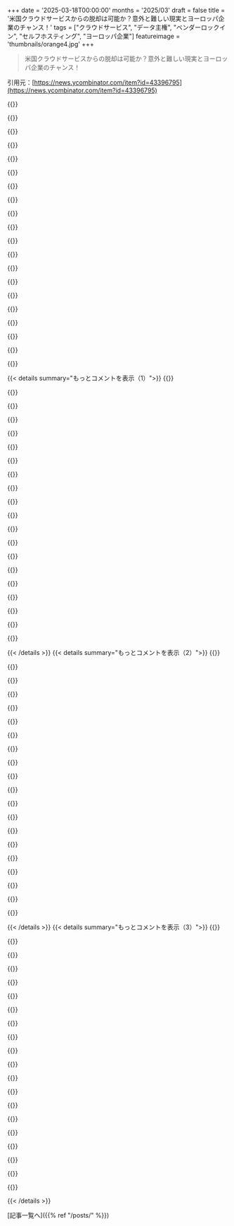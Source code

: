 +++
date = '2025-03-18T00:00:00'
months = '2025/03'
draft = false
title = '米国クラウドサービスからの脱却は可能か？意外と難しい現実とヨーロッパ企業のチャンス！'
tags = ["クラウドサービス", "データ主権", "ベンダーロックイン", "セルフホスティング", "ヨーロッパ企業"]
featureimage = 'thumbnails/orange4.jpg'
+++

> 米国クラウドサービスからの脱却は可能か？意外と難しい現実とヨーロッパ企業のチャンス！

引用元：[https://news.ycombinator.com/item?id=43396795](https://news.ycombinator.com/item?id=43396795)

{{<matomeQuote body="まとめーUSのクラウドサービスからの移行は思ったより簡単だったって？マジかよ。それ一番重要なポイントじゃないだろ。穴だらけじゃん。Git reposは難しすぎ、NPMも同様。StartpageはGoogleの検索エンジン使ってるし。Protonだけは意味あるスイッチだけど、ベンダーロックインの問題あるって指摘されてるしな。結局、現状じゃ無理ゲーってことじゃん？ヨーロッパの企業が頑張るチャンスなのに、マジで頼むわ。できれば速攻乗り換えるのに。<br>追記：カッコ内の理由は筆者の意見ね。" userName="frereubu" createdAt="2025-03-18T09:14:05" color="">}}

{{<matomeQuote body="＞Git repos(難しすぎ)だって？<br>Sourcehutがあるじゃん。<br>＞StartpageはGoogleの検索エンジン使ってるって？<br>ユーザーが増えれば自分たちで作るでしょ。EcosiaとかQwantとか、ヨーロッパの検索エンジンは協力して独自の作ってるし。<br>それに、ヨーロッパのサービスがアメリカのサービスの代わりになるとしても、ヨーロッパ版が必要だって証明しなきゃ変わんないよ。" userName="Skinney" createdAt="2025-03-18T09:19:22" color="">}}

{{<matomeQuote body="SourcehutがEU/オランダに移転するかもって初めて知ったわ、サンキュー！" userName="arthurmorgan" createdAt="2025-03-18T09:25:11" color="">}}

{{<matomeQuote body="GitならCodebergもあるよ。<br>https://codeberg.org/" userName="benhurmarcel" createdAt="2025-03-18T14:50:38" color="">}}

{{<matomeQuote body="＞Sourcehut<br>もう使えるの？<br>＞注意：sr.htは現在アルファ版で、サービスの質はそれを反映している可能性があります。そのため、ほとんどの機能で支払いは任意であり、サイトの継続的な開発をサポートしたいユーザーのみにお勧めします。アルファ版が伴う保証と制限の概要については、こちらを参照してください。<br>– <br>https://sourcehut.org/pricing" userName="palotasb" createdAt="2025-03-18T10:08:43" color="">}}

{{<matomeQuote body="難しい部分が軽く扱われてるってのは同意。それに、みんなクラウドばっかり気にしてるけど、もっとデカい依存先があるじゃん。WindowsとかmacOS（それにGoogle AndroidとiOSも）みたいなクライアントデバイスだよ。<br>EUとアメリカのデータ共有協定が何度も破られてるのを見れば、EUのプライバシー権とアメリカの監視法の間には法的互換性がないのは明らかだろ。[...] アメリカの今の政治状況を見ても、俺らのデジタルインフラ全体がアメリカの政策次第だって分かってくる。政府や社会がアメリカのクラウドに頼るのはもう安全じゃない。アメリカ政府はいつでもシャットダウンできるんだから。政府がOSにバックドアとかを要求したら大問題になるぞ。ヨーロッパのインフラを止めるためだけに、アメリカ政府はたった3社に命令すればいいんだから。" userName="danieldk" createdAt="2025-03-18T11:00:29" color="#ff5c5c">}}

{{<matomeQuote body="Quad9 - Cloudflare DNSの代替も言ってたね。知らなかったから切り替えるわ。他には、SEARCH: qwant (france)<br>LLM: mistral (france), librechat.ai, openwebui<br>VPN: mullvad (sweden), protonVPN (swiss)<br>AUTH: OpenID (全然普及してないけど)<br>CLOUD: Hetzner (germany), OVHCloud (france)<br>MAPS: here wego, openstreetmap<br>EMAIL: protonMail (swiss), fastmail (australia)<br>DNS: mullvad (sweden), quand9 (swiss), nextDNS<br>TRANSLATE: DeepL (germany)<br>BROWSER: zen-browser, vivaldi (norway)<br>SOCIAL: nostr, mastadon (germany)<br>IM: elements (uk), matrix (uk)<br>EDIT: fastmailはオーストラリアだった" userName="pzo" createdAt="2025-03-18T09:36:35" color="#38d3d3">}}

{{<matomeQuote body="Fastmailはドイツじゃなくてオーストラリアが拠点だよ[1]。<br>[1]: <br>https://www.fastmail.com/company/about/" userName="hampus" createdAt="2025-03-18T09:50:50" color="">}}

{{<matomeQuote body="Fastmailのサーバーはアメリカ[1]とオランダにあるらしい。でも、自分のメールボックスがどっちの国にあるかは分からないみたい。<br>＞コロケーションプロバイダーは、当社のサーバーへの物理的なアクセスを強制される可能性があります。ネットワークキャプチャデバイスがインストールされる可能性があります。そして最悪の場合、攻撃者はデータセンターに無理やり侵入してサーバーを物理的に取り外す可能性があります。<br>だから、令状なしの監視に関しては、Fastmailはアメリカの企業や子会社と変わらないってこと。オーストラリアの法律では違法なアメリカの要請に従う必要はないかもしれないけど、アメリカにあるDCの運営者は絶対に従うことになるし、彼らもそう認めてる。それを普通のハッキングと変わらないって言ってるけどね[2]。<br>[1]: <br>https://www.fastmail.com/blog/fastmails-servers-are-in-the-u...<br>[2]: もちろん、この比較の欠点は、普通のハッカーは現場のスタッフに要求に従わせたり、ハッキングを隠蔽させたりできないってこと。法的な権限なしにそれをするには、ハリウッドのアクション映画レベルの犯罪組織が必要になる。" userName="hnbad" createdAt="2025-03-18T10:15:16" color="#785bff">}}

{{<matomeQuote body="Fastmailは信用できない。<br>オーストラリアには、当局が開発者に捜査への協力を要求できるかなり厳しいデジタル法がある。これには、企業のサービスで使用されている暗号化を解読するために、法執行機関が機能構築を要求する技術支援が含まれる可能性がある。<br>https://www.theguardian.com/australia-news/2024/nov/05/sessi...<br>https://www.404media.co/encrypted-chat-app-session-leaves-au..." userName="andrewinardeer" createdAt="2025-03-18T10:35:01" color="#ff5c5c">}}

{{<matomeQuote body="Fastmailは信用できるよ、なぜなら信用できる人が、まだ同盟国である国の会社で運営してるからね。監視されたくないなら、メールなんて使わない方がいいんじゃない？" userName="bad_user" createdAt="2025-03-18T18:20:26" color="">}}

{{<matomeQuote body="いやいや、信用できないって。だってオーストラリアで設立されてて、あそこは厳しいデジタル監視法があるじゃん。信用できる人が運営してるって言っても、法律でバックドアを仕込むように強制されたら意味ないし。ワラントカナリアすら禁止されてるんだから。" userName="andrewinardeer" createdAt="2025-03-20T01:07:06" color="#ff33a1">}}

{{<matomeQuote body="＞君が返信してるコメントと同じこと言ってるだけじゃん。<br>監視法がどんなに”draconian”だろうと、関係ないんだよ。<br>メールは安全じゃないし、ほとんどのメールは結局GoogleかMicrosoftのサーバーにあるんだから。そうなるとアメリカ政府はアメリカの企業に何でも提出するように強制できるし、それを公にすることもできない。Snowdenの暴露で明らかになった事実だよ。オーストラリアがアメリカより悪いなんてありえない。<br>メールに関しては、政府の監視はどっちみち行われてるから関係ない。Proton Emailみたいなソリューションはただのプライバシーの見せかけで、既存の標準（SMTP、IMAP）との相性も悪いし。<br>最近はアメリカよりもオーストラリアの方がまだマシだって思ってるよ。アメリカは昔から恐れてたけど、少なくとも価値のある同盟国だと思ってたし。でも今はテクノファシストがトップにいるから、さらに恐れるようになった。人気投票で選ばれたんだからね。<br>HNみたいな人気フォーラムでこういうコメントを見ると、脅威モデルについて考えてないか、過小評価してるか、不誠実なのかって思って、人間に対する信頼を少し失うんだよね。<br>Fastmailは素晴らしいサービスで、信用できる人が運営してて、標準（JMAP）やオープンソースにも貢献してる。Big Techのメールサービスみたいにアドテクで収益化してないし。" userName="bad_user" createdAt="2025-03-20T07:32:12" color="#38d3d3">}}

{{<matomeQuote body="暗号化メールなら、tuta.com（以前はTutanota）っていうドイツのサービスもあるよ。" userName="McDyver" createdAt="2025-03-18T10:04:02" color="">}}

{{<matomeQuote body="mailbox.orgっていう、別の有名なドイツのメールプロバイダーについて何か知ってる？" userName="jb1991" createdAt="2025-03-18T10:55:30" color="">}}

{{<matomeQuote body="mailbox.orgは良かったんだけど、メールプロバイダー以上の存在になろうとして、ユーザーをより高価なプランに強制的に移行させ、オフィスやクラウドストレージを追加したんだよね。posteo.deもあるよ。カスタムドメインはサポートしてないけど、simplelogin.io（フランスだけど、今はProtonの傘下）と組み合わせて使ってる。" userName="attendant3446" createdAt="2025-03-18T13:13:14" color="#ff33a1">}}

{{<matomeQuote body="DNSにはdns0.euもあるよ。HNで見かけてから1年以上使ってるけど、問題ないよ。" userName="mhitza" createdAt="2025-03-18T09:56:51" color="">}}

{{<matomeQuote body="DNSなら、Gandiもフランスの会社だよね？" userName="semi-extrinsic" createdAt="2025-03-18T12:08:52" color="">}}

{{<matomeQuote body="ドイツのNetcupも追加で。安くて素晴らしいホスティングだよ。長年使ってる。" userName="Kelteseth" createdAt="2025-03-18T10:41:58" color="">}}

{{<matomeQuote body="Fastmailってオーストラリアの会社だと思ってたんだけど…" userName="reacharavindh" createdAt="2025-03-18T10:00:19" color="">}}

{{< details summary="もっとコメントを表示（1）">}}
{{<matomeQuote body="オーストラリアってEurovisionに参加してるじゃん？だからカウントしていいんじゃない？" userName="teamonkey" createdAt="2025-03-18T10:47:20" color="">}}

{{<matomeQuote body="イスラエルもそうだけど、人気のVPNプロバイダーがイスラエルの会社に買収された途端、多くの人が離れたよね。" userName="jb1991" createdAt="2025-03-18T10:56:08" color="">}}

{{<matomeQuote body="mailbox.orgって気になるなー。“privacy made in Germany”って宣伝してるし。" userName="jb1991" createdAt="2025-03-18T10:54:45" color="">}}

{{<matomeQuote body="ドイツの法律じゃ無理だと思うよー。基本、政府はいつでもデータにアクセスできるって考えなきゃ。" userName="margorczynski" createdAt="2025-03-18T12:45:56" color="#ff5733">}}

{{<matomeQuote body="EUのプライバシー法ってアメリカの法律より良いと思ってたんだけど。" userName="jb1991" createdAt="2025-03-18T14:38:39" color="">}}

{{<matomeQuote body="うん、でもAWS、Azure、GCPと競合できるとこないし、他は全部簡単じゃん？<br>しかも、ほとんどのサービスやSaaSってアメリカのクラウド基盤に頼ってるでしょ。" userName="Foobar8568" createdAt="2025-03-18T09:52:09" color="">}}

{{<matomeQuote body="法の支配がもはや尊重されない国で、これらの巨大企業はどうやって事業を続けるつもりなんだろう？<br>大げさに聞こえるかもしれないけど、僕が読んだものすべてが、アメリカがhackville行きの急行列車に乗ってるって示唆してる気がするんだ。" userName="bamboozled" createdAt="2025-03-18T10:09:34" color="#ff33a1">}}

{{<matomeQuote body="買収だよ。<br>＞https://www.cbsnews.com/news/trump-tech-ceos-meta-amazon-don...<br>＞（もちろん、政権が買収された状態を維持するほど安定していないか、Muskと他の誰かとの間でオリガルヒ同士の戦いが勃発するリスクはあるけどね）”," userName="pjc50" createdAt="2025-03-18T11:18:56" color="">}}

{{<matomeQuote body="そうそう、それに監視に協力したり、反体制派を見つけて止めたりね。<br>ファシズムって（最近読んだんだけど）大企業には友好的なことが多いんだって。政権に忠実である限りは。" userName="cutemonster" createdAt="2025-03-18T12:28:59" color="#ff33a1">}}

{{<matomeQuote body="これって生産的な努力からバカげた努力に変わってきてない？<br>なんでみんなロシア製の飛行機に乗って、ロシアのクラウド製品を使ってないんだ？" userName="bamboozled" createdAt="2025-03-18T12:55:07" color="">}}

{{<matomeQuote body="言ってる意味がよく分かんないなー。TikTokがアメリカで禁止されてた短い間だけ、中国の短い動画サービスのRednote(Xiaohongshu)がちょっと流行ったけど、基本的にはヨーロッパの人が法的保護が手厚いヨーロッパの製品を使いたいって話でしょ。<br>(ロシアが買ったSNSのLivejournalはもう誰も使ってないし、Yandexで何かdelistされてるかもって調べるときくらいしか役に立たないし)" userName="pjc50" createdAt="2025-03-18T13:04:05" color="">}}

{{<matomeQuote body="そうそう、でもAWSとかAzureとかGCPに誰も勝てないよね。<br>Scalewayも同じような位置づけだけど。" userName="mhitza" createdAt="2025-03-18T09:57:37" color="">}}

{{<matomeQuote body="OVHとScaleaway？<br>後者は使ったことないけど、前者は使ってた時はめっちゃ良かったよ。昔ながらのコンピューティングに重点を置いてて、AWSみたいなサービスの幅広さはないけどね。でも本社所在地でクラウドプラットフォームを選べる立場なら、クラウドプロバイダーに求めるものはかなりベーシックだと思う。" userName="hnlmorg" createdAt="2025-03-18T10:23:47" color="#785bff">}}

{{<matomeQuote body="Microsoft 365みたいにめっちゃ頼ってたサービスから移行するのって、もっと大変だと思ってた。移行始める前は、もう完全にMicrosoftの網に絡まってて、他のサービスに切り替えるのは超大変だろうなって思ってたんだよね。でも実際に移行してみたら、サービスごとに数時間で90%も移行できたんだよ。思ったより全然楽だった。だからGitとかNPMの移行も楽勝かなって思ってる。NPMは変わらないと思うけど、GitはCI/CDの設定とかで色々カスタマイズしてるから、そう簡単にはいかないかもね。でも、PIIを扱わないサービスだけが大変かもしれないってことは、全体的には思ったより簡単だったって言える。" userName="MartijnHols" createdAt="2025-03-18T09:37:12" color="#785bff">}}

{{<matomeQuote body="＞ヨーロッパの企業が頑張って大きな動きを見せるチャンスがあるように感じるけど、どうかな？<br>大きな動きは大きな資金がないと無理で、EUのテック市場にはそれがないんだよね。深刻なVC不足も問題だけど、EUのHorizonプログラムが大企業(ほとんどイノベーションしない)を優遇したり、資金の方向性がその時々の流行に左右される(2020年はデジタルトランスフォーメーション、2024年はAIとか)のも原因だと思う。" userName="mhitza" createdAt="2025-03-18T09:55:17" color="">}}

{{<matomeQuote body="＞ヨーロッパの企業が頑張って…<br>規制と税金で溺れるだけだよ。ITスタートアップのほとんどがEUにないのはそのため。起業家だから分かる。" userName="egorfine" createdAt="2025-03-18T10:30:22" color="#ff33a1">}}

{{<matomeQuote body="“ヨーロッパの企業が頑張るチャンス”って言うけど、ビジネスモデルは何？そんなこと気にする人なんてほんの一部だし、そういう人は1円たりとも払いたがらないタイプでしょ。" userName="rigdzin" createdAt="2025-03-18T10:39:09" color="">}}

{{<matomeQuote body="そうかな？政府とか国のインフラ関係の大きな顧客がいるから、セキュリティとか信頼性を重視して、アメリカのプロバイダーよりもヨーロッパのプロバイダーを選ぶ可能性は高いと思うよ。Google並みの利益は必要ないから、ヨーロッパのGoogleみたいな巨大企業は無理でも、ヨーロッパのオフィススイートならありえるんじゃない？" userName="benrutter" createdAt="2025-03-18T10:58:30" color="#ff33a1">}}

{{<matomeQuote body="Bert Hubertが以前、イギリス以外のヨーロッパの通信業界全体が、機器だけでなくネットワーク運用もHuaweiに委託してるって書いてたよ。<br>https://berthub.eu/articles/posts/5g-elephant-in-the-room/<br>ヨーロッパの国のインフラプロバイダーは気にしてないんだよ。" userName="mike_hearn" createdAt="2025-03-18T11:50:39" color="">}}

{{<matomeQuote body="＞ヨーロッパの企業が頑張って大きな動きを見せるチャンスがあるように感じるけど、どうかな？<br>ECが”再軍備”なんてくだらないことやめて、そういう企業を支援してくれれば、国民のためになるのに。こっちの方がヨーロッパの独立と自由のための本当の戦場だよ。" userName="m000" createdAt="2025-03-18T10:09:49" color="#ff5c5c">}}


{{< /details >}}
{{< details summary="もっとコメントを表示（2）">}}
{{<matomeQuote body="Protonをおすすめするのは残念だね。IMAP/SMTPみたいなオープンなメールプロトコルをサポートしてないのがマジで残念。ネイティブのメールクライアントを”普通に”使いたいじゃん？Protonみたいなベンダーロックインはマジ勘弁。Proton Passは知らんけど、Bitwardenがダメなら自分でホストできるし、OPならそれもできるっしょ。DockerhubとかNPMの問題点は、サービス自体の問題って感じ。" userName="noirscape" createdAt="2025-03-18T09:10:12" color="">}}

{{<matomeQuote body="Protonの代わりになるのって何かないかな？Google Workspaceから移行したいんだけど、IMAP/SMTPをサポートしてないんじゃ困るなぁ。" userName="CER10TY" createdAt="2025-03-18T09:38:13" color="">}}

{{<matomeQuote body="Mailboxはマジで固そう。まだ使い始めて短いけどね。https://mailbox.org　メール、オンラインストレージ、ビデオ会議、カレンダーとか全部プライバシー保護がデフォルト。個人情報も入力しなくていいんだって。" userName="carschno" createdAt="2025-03-18T09:59:02" color="#785bff">}}

{{<matomeQuote body="Mailbox.orgをビジネスで4年使ってるけど、マジで問題ないよ。" userName="adwn" createdAt="2025-03-18T10:53:31" color="#45d325">}}

{{<matomeQuote body="Fastmail[0]を個人的に使ってるよ。全部標準サポートしてるし、JMAPプロトコル[1]も推進してる。JMAPはIMAPよりモバイルクライアント向きなんだって。メールとカレンダーしかないけどね。Drive/Docs/Sheetsみたいなのはないよ。<br>[0] https://www.fastmail.com<br>[1] https://jmap.io" userName="oakesm9" createdAt="2025-03-18T10:12:52" color="#ff5733">}}

{{<matomeQuote body="Fastmailを10年以上使ってるけど、サーバーがUSにあるから、別のを探してるんだよね。" userName="danieldk" createdAt="2025-03-18T10:43:00" color="">}}

{{<matomeQuote body="オーストラリアの法律はGDPRみたいな保護がないからね。Five Eyesの国だし、むしろ逆だよね。" userName="mtsr" createdAt="2025-03-18T11:43:19" color="">}}

{{<matomeQuote body="オーストラリアの企業はEU市民にGDPRの保護を提供する必要があるし、EUの企業もオーストラリアの法律に従う必要があるよ。Five Eyesの合意も終わる気がする。" userName="bad_user" createdAt="2025-03-18T18:24:33" color="">}}

{{<matomeQuote body="Five Eyesの合意が終わるってのはあり得るかもだけど、サーバーがUSにある限り意味ないんじゃない？" userName="danieldk" createdAt="2025-03-18T20:03:44" color="">}}

{{<matomeQuote body="Fastmailにマジで満足してる。USにも拠点があるけど、縮小してオーストラリアの会社になったと思う。1passwordとの連携とか、メールエイリアスをマスクできるのも便利[0]。自分でメールをホストしたいなら、昔書いたガイド[1]があるよ。<br>[0] https://www.fastmail.com/features/masked-email/<br>[1] https://flurdy.com/docs/postfix/" userName="flurdy" createdAt="2025-03-18T13:42:59" color="#ff5c5c">}}

{{<matomeQuote body="https://tuta.com/ だってさ。" userName="hovering_nox" createdAt="2025-03-18T09:49:27" color="">}}

{{<matomeQuote body="2番目のおすすめはTutaね。ProtonとかFastmailに比べると機能は限られてるかもだけど、メールサービスとしてはマジで安定してるらしいよ。" userName="bodash" createdAt="2025-03-18T12:50:59" color="">}}

{{<matomeQuote body="Protonの代替って言ってるけど、IMAPみたいなオープンな規格に対応してないから、結局ベンダーロックインの問題は同じじゃん。" userName="attendant3446" createdAt="2025-03-18T13:18:37" color="">}}

{{<matomeQuote body="https://glesys.com/services/email もあるよ。" userName="cpach" createdAt="2025-03-18T10:38:07" color="">}}

{{<matomeQuote body="https://european-alternatives.eu/category/email-providers も参考になるかも。個人的にはiCloud+のカスタムドメイン使ってる。" userName="SSLy" createdAt="2025-03-18T10:01:10" color="">}}

{{<matomeQuote body="mailbox.orgはやめとけってマジで。ここ数年でマジで質が落ちまくってるらしい。払い戻しもしてくれないから困ってる人がいるみたい。tuta, posteo, runboxとかもあるよ。プライバシーだけじゃなくて、レスポンスとかカスタマーサービスも大事だよね。" userName="crossroadsguy" createdAt="2025-03-19T00:46:30" color="#ff5733">}}

{{<matomeQuote body="migaduとThunderbird使ってるけど、マジで不満ない。安いし、必要なことは全部できるからおすすめ。<br>https://www.migadu.com/index.html" userName="Lanolderen" createdAt="2025-03-18T10:32:37" color="">}}

{{<matomeQuote body="Zohoを個人メールで使ってるよ。ヨーロッパじゃないけど、アメリカでもないし。MXレコード変えるだけで簡単に別のプロバイダに移行できるから便利。" userName="chgs" createdAt="2025-03-18T09:55:04" color="">}}

{{<matomeQuote body="Zohoは俺が住んでる国のだから、プライバシーは期待しない方が良いよ。むしろマイナスかもね（笑）。" userName="crossroadsguy" createdAt="2025-03-19T00:48:48" color="">}}

{{<matomeQuote body="Protonから引っ越そうと思ってるんだよね。理論上は完璧だけど、実際は基本的な機能が全然ダメ。<br>１．Webインターフェースはまあまあだけど、プロキシメールブリッジが重すぎ。iOSアプリも使い物にならない。テキストは画像みたいに表示されるし、拡大しないと読めない。添付ファイルもいちいち開いたり閉じたりしないといけない。<br>２．ProtonDriveも使い物にならない。encryptに時間かかりすぎ。<br>３．ProtonVPNもブロックされまくり。<br>４．ProtonCalendarは独自規格で互換性がない。<br>メールぐらいちゃんと動いてほしいのに、マジで困る。" userName="ptsneves" createdAt="2025-03-18T09:29:37" color="#ff5733">}}


{{< /details >}}
{{< details summary="もっとコメントを表示（3）">}}
{{<matomeQuote body="ProtonVPNは、理屈じゃ良くても信用できないし、ネットでブロックされまくりなんだよね。CAPTCHAを10回も入力しないとサイトが見れないし、完全にブロックされることもあるし。最近じゃ普通のIPアドレスまでブロックされる始末。Cloudflareのせいだよ、マジで。" userName="pmdr" createdAt="2025-03-18T09:33:50" color="">}}

{{<matomeQuote body="マジそれ！LinuxでFirefox使ってると、どこでもCAPTCHA地獄になるんだよ（あのCloudflareのローディング画面）。WindowsかMac使ってる95%の人たちじゃないからかな。Cloudflareはネットにとってマジで迷惑。" userName="wkat4242" createdAt="2025-03-18T09:47:52" color="">}}

{{<matomeQuote body="LinuxでFirefox使ってるけど、CloudflareのCAPTCHAなんてほとんど出ないよ。" userName="unmole" createdAt="2025-03-18T10:02:03" color="">}}

{{<matomeQuote body="Cloudflareは、厳格なトラッキング保護を有効にしてるFirefoxユーザーにイライラしてるんだよ。でもhCaptchaとかgoogleよりはマシかも。PoWパス拡張機能入れれば特にね。" userName="SSLy" createdAt="2025-03-18T10:06:32" color="#38d3d3">}}

{{<matomeQuote body="マジか、めっちゃ出るんだけど。ユーザーエージェントいじってるのが原因かも。Microsoftが意地悪で、LinuxのFirefoxだとM365の機能制限してくるから、Edgeに偽装してるんだよね。仕事でM365使わざるを得ないんだよなぁ。" userName="wkat4242" createdAt="2025-03-18T10:08:56" color="">}}

{{<matomeQuote body="それって自分で原因作ってるじゃん？Cloudflareのせいにしてるけど、お前のせいで信頼できないブラウザって認識されてるんだよ。Cloudflareは悪くない。" userName="owenthejumper" createdAt="2025-03-18T10:21:34" color="#38d3d3">}}

{{<matomeQuote body="別に俺のブラウザは「信頼できない」わけじゃないだろ。Big Techの奴隷じゃないってだけじゃん。" userName="wkat4242" createdAt="2025-03-18T12:19:34" color="">}}

{{<matomeQuote body="それは「Big Techの奴隷」とかじゃないって。ネット上のボットのほとんどが、ユーザーエージェント偽装してるんだよ。お前のブラウザも同じことしてる。ブラウザの署名と期待されるユーザーエージェントが一致しないから、怪しいって判断されるんだ。<br>解決策は、MSアプリ使う時だけユーザーエージェント変えること。そうすればCAPTCHAはなくなるよ。" userName="owenthejumper" createdAt="2025-03-18T12:24:03" color="#ff33a1">}}

{{<matomeQuote body="HermesとかLVのサイト見ると5分でBANされるんだけど、マジ勘弁…" userName="Foobar8568" createdAt="2025-03-18T09:54:03" color="">}}

{{<matomeQuote body="dash.cloudflare.comでBANされたわ。タブを数個開いただけなのに…" userName="SSLy" createdAt="2025-03-18T10:26:28" color="">}}

{{<matomeQuote body="proxyなしでE2Eをどうサポートするの？そもそもProton使ってる人のメールって、ほとんどE2Eじゃないし。" userName="cedws" createdAt="2025-03-18T09:55:32" color="">}}

{{<matomeQuote body="メールクライアントで暗号化と復号化すればいいじゃん。もっと多くのクライアントが対応すれば、Protonmailなんていらなくなる。" userName="blitzar" createdAt="2025-03-18T10:00:12" color="">}}

{{<matomeQuote body="あとCEOが今の共和党政権を褒めてるよ。https://x.com/andyyen/status/1864436449942110660" userName="Tubbe" createdAt="2025-03-18T11:41:15" color="">}}

{{<matomeQuote body="白黒つけすぎだって。CEOはbig techに厳しい姿勢の人を選んだことを褒めただけ。大企業に対する彼女のスタンスを評価しただけで、政権全体を支持してるわけじゃないでしょ。" userName="9283409232" createdAt="2025-03-18T12:52:06" color="">}}

{{<matomeQuote body="「それ以外は、リンカーン夫人、お芝居はいかがでしたか？」" userName="archagon" createdAt="2025-03-18T18:12:36" color="">}}

{{<matomeQuote body="Protonはあんまり好きじゃないな。だって、あんなに「暗号化」をアピールしてるのに、来るメールの95％はGoogleとかMicrosoftとかAmazonとかの大手から暗号化されてない状態で来るんだもん。意味なくね？しかも接続しにくいし。メールはもうオワコン。みんな機密情報には使わないで、通知サービスとして使ってるだけだよね。Bitwardenもマスターパスワードだから好きじゃない。passの方が、GPGキーでパスワードを暗号化できるからいい。Yubikeyに保存すればハードウェアセキュリティにもなるし。でも、自ホストのBitwardenも良い選択肢だし人気だよね。" userName="wkat4242" createdAt="2025-03-18T09:15:06" color="#45d325">}}

{{<matomeQuote body="＞誰も機密情報にメールを使わないって言うけど、<br>ほとんどのウェブサイトでパスワードリセットリンクがメールで送られてくるじゃん。あれってかなり機密性が高いよね。あと、署名済みのドキュメントとかもメールで送受信するし。使うべきじゃないのは確かだけど、実際にはまだ使われてるよ。" userName="cassianoleal" createdAt="2025-03-18T09:26:18" color="">}}

{{<matomeQuote body="多くの組織がメールから離れていってるよね。パスワード回復くらいか。でも、ProtonのE2EEって何の意味があるの？メールは暗号化されずにインターネット上を送信されるんでしょ？mailboxに届いて初めて暗号化されるって。Gmailだって簡単にハッキングされるわけじゃないし、パスワードを知られてたらProtonだって同じくらい脆弱だよ。Securityはただの飾りだと思う。問題の本質を無視して、ほんの小さな部分だけを修正してるだけ。" userName="wkat4242" createdAt="2025-03-18T09:50:26" color="#ff33a1">}}

{{<matomeQuote body="なんでIMAP/SMTPがそんなに重要なの？Protonにこれが無いと、みんな何に困るの？" userName="max_" createdAt="2025-03-18T09:57:37" color="">}}

{{<matomeQuote body="マジかよ、俺みたいな化石には考えられないわ。未だに自宅の戸棚の下に置いてあるシンクライアントでメール、ウェブ、Nextcloud、XMPP、Forgejoとか色々動かしてるぜ。回線は1Gの光ファイバーで安定してるし。<br><br>FAQ：<br>メールの自鯖運用は可能だよ。<br>そりゃ複雑だけどね。<br>難しくはないけど、理解しようとすると時間がかかる。Maddy Mailみたいなの使うのもアリ。<br>固定IP持ってて、逆引き設定もしてる。<br>ISPはzen.co.uk。<br>逆引きDNS、DKIM、DMARC、SPF、mta-stsも設定済み。<br>XMPPからMatrixに乗り換えるつもりはないよ。サーバー負荷が高すぎるし、XMPPの方がクライアント指向で好み。<br>UKのオンライン安全法も知ってる。onlinesafetyact.co.ukのテンプレートを参考に自作した。法自体は無意味な紙切れだと思うけど、似たような考え方は必要だと思う。<br>ClaudeみたいなAIクローラーがウザいから、コードとか写真へのアクセスをブロックしてる。印刷して飾る以外の利用は許可しない。" userName="pmlnr" createdAt="2025-03-18T10:00:59" color="#38d3d3">}}


{{< /details >}}


[記事一覧へ]({{% ref "/posts/" %}})
